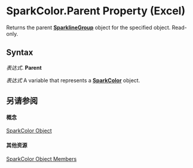
# SparkColor.Parent Property (Excel)

Returns the parent  **[SparklineGroup](cc694d97-a3d3-3473-2e37-0ede67b97680.md)** object for the specified object. Read-only.


## Syntax

 _表达式_. **Parent**

 _表达式_ A variable that represents a **[SparkColor](3de82c5c-eb0a-ab39-64a8-00f4c005c6af.md)** object.


## 另请参阅


#### 概念


[SparkColor Object](3de82c5c-eb0a-ab39-64a8-00f4c005c6af.md)
#### 其他资源


[SparkColor Object Members](http://msdn.microsoft.com/library/f326bf03-4f40-abc1-837a-294b11ef1967%28Office.15%29.aspx)